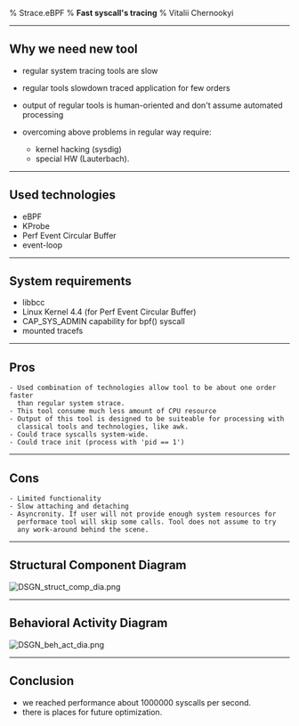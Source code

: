 % Strace.eBPF
% **Fast syscall's tracing**
% Vitalii Chernookyi

******

Why we need new tool
---------------------

 - regular system tracing tools are slow
 - regular tools slowdown traced application for few orders
 - output of regular tools is human-oriented and don't assume automated
   processing
 - overcoming above problems in regular way require:

   - kernel hacking (sysdig)
   - special HW (Lauterbach).

******

Used technologies
------------------

 - eBPF
 - KProbe
 - Perf Event Circular Buffer
 - event-loop

******

System requirements
--------------------

 - libbcc
 - Linux Kernel 4.4 (for Perf Event Circular Buffer)
 - CAP_SYS_ADMIN capability for bpf() syscall
 - mounted tracefs

******

Pros
-----

    - Used combination of technologies allow tool to be about one order faster
      than regular system strace.
    - This tool consume much less amount of CPU resource
    - Output of this tool is designed to be suiteable for processing with
      classical tools and technologies, like awk.
    - Could trace syscalls system-wide.
	- Could trace init (process with 'pid == 1')

******

Cons
-----

    - Limited functionality
    - Slow attaching and detaching
    - Asyncronity. If user will not provide enough system resources for
      performace tool will skip some calls. Tool does not assume to try
      any work-around behind the scene.

******

Structural Component Diagram
-----------------------------

![DSGN_struct_comp_dia.png](DSGN_struct_comp_dia.png)

******

Behavioral Activity Diagram
----------------------------

![DSGN_beh_act_dia.png](DSGN_beh_act_dia.png)

******

Conclusion
-----------

 - we reached performance about 1000000 syscalls per second.
 - there is places for future optimization.
